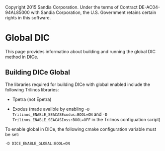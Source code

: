 Copyright 2015 Sandia Corporation.  Under the terms of Contract DE-AC04-94AL85000 with Sandia Corporation,
the U.S. Government retains certain rights in this software.

Global DIC
==========

This page provides informatino about building and running the global DIC method in DICe.

Building DICe Global
--------------------

The libraries required for building DICe with global enabled include the following Trilinos libraries:

-  Tpetra (not Epetra)

-  Exodus (made availble by enabling `-D Trilinos_ENABLE_SEACASExodus:BOOL=ON` and `-D Trilinos_ENABLE_SEACASIoss:BOOL=OFF` in the Trilinos configuation script)

To enable global in DICe, the following cmake configuration variable must be set:

    -D DICE_ENABLE_GLOBAL:BOOL=ON


